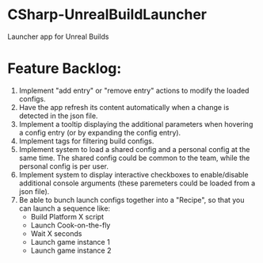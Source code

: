 # CSharp-UnrealBuildLauncher
Launcher app for Unreal Builds

# Feature Backlog:
1. Implement "add entry" or "remove entry" actions to modify the loaded configs.
2. Have the app refresh its content automatically when a change is detected in the json file.
3. Implement a tooltip displaying the additional parameters when hovering a config entry (or by expanding the config entry).
4. Implement tags for filtering build configs.
5. Implement system to load a shared config and a personal config at the same time. The shared config could be common to the team, while the personal config is per user.
6. Implement system to display interactive checkboxes to enable/disable additional console arguments (these paremeters could be loaded from a json file).
7. Be able to bunch launch configs together into a "Recipe", so that you can launch a sequence like:
	- Build Platform X script
	- Launch Cook-on-the-fly
	- Wait X seconds
	- Launch game instance 1
	- Launch game instance 2